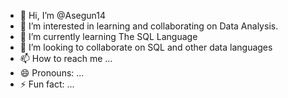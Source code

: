 - 👋 Hi, I’m @Asegun14
- 👀 I’m interested in learning and collaborating on Data Analysis.
- 🌱 I’m currently learning The SQL Language 
- 💞️ I’m looking to collaborate on SQL and other data languages
- 📫 How to reach me ...
- 😄 Pronouns: ...
- ⚡ Fun fact: ...

<!---
Asegun14/Asegun14 is a ✨ special ✨ repository because its `README.md` (this file) appears on your GitHub profile.
You can click the Preview link to take a look at your changes.
--->

